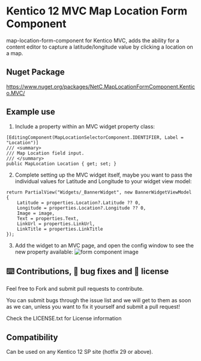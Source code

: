# Kentico 12 MVC Map Location Form Component
map-location-form-component for Kentico MVC, adds the ability for a content editor to capture a latitude/longitude value by clicking a location on a map.

## Nuget Package
https://www.nuget.org/packages/NetC.MapLocationFormComponent.Kentico.MVC/

## Example use
1. Include a property within an MVC widget property class:
```
[EditingComponent(MapLocationSelectorComponent.IDENTIFIER, Label = "Location")]
/// <summary>
/// Map Location field input.
/// </summary>
public MapLocation Location { get; set; }
```

2. Complete setting up the MVC widget itself, maybe you want to pass the individual values for Latitude and Longitude to your widget view model:
```
return PartialView("Widgets/_BannerWidget", new BannerWidgetViewModel
{
	Latitude = properties.Location?.Latitude ?? 0,
	Longitude = properties.Location?.Longitude ?? 0,
	Image = image,
	Text = properties.Text,
	LinkUrl = properties.LinkUrl,
	LinkTitle = properties.LinkTitle
});
```

3. Add the widget to an MVC page, and open the config window to see the new property available:
![form component image](https://raw.githubusercontent.com/liamgold/map-location-form-component/master/img/FormComponent.png)

## ⌨️ Contributions, 🐛 bug fixes and 📜 license
Feel free to Fork and submit pull requests to contribute.

You can submit bugs through the issue list and we will get to them as soon as we can, unless you want to fix it yourself and submit a pull request!

Check the LICENSE.txt for License information

## Compatibility
Can be used on any Kentico 12 SP site (hotfix 29 or above).
